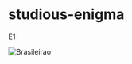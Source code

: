 # studious-enigma
E1



![Brasileirao](http://www.plantuml.com/plantuml/proxy?cache=no&src=https://raw.githubusercontent.com/masmangan/studious-enigma/refs/heads/main/brasil.puml )